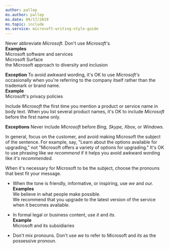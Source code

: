 ```yaml
---
author: pallep
ms.author: pallep
ms.date: 09/17/2019
ms.topic: include
ms.service: microsoft-writing-style-guide
---
```


Never abbreviate *Microsoft.* Don't use *Microsoft's.*  
**Examples**  
Microsoft software and services  
Microsoft Surface  
the Microsoft approach to diversity and inclusion  

**Exception** To avoid awkward wording, it's OK to use *Microsoft's* occasionally when you're referring 
to the company itself rather than the trademark or brand name.  
**Example**  
Microsoft's privacy policies  

Include *Microsoft* the first time you mention a product or service name in body text. When you list several 
product names, it's OK to include *Microsoft* before the first name only.

**Exceptions** Never include *Microsoft* before *Bing, Skype, Xbox,* or *Windows.*  

In general, focus on the customer, and avoid making Microsoft the subject of the sentence. For example, say, 
"Learn about the options available for upgrading," not "Microsoft offers a variety of options for upgrading." It's 
OK to use phrasing like *we recommend* if it helps you avoid awkward wording like *it's recommended.*

When it's necessary for Microsoft to be the subject, choose the pronouns that best fit your message.

- When the tone is friendly, informative, or inspiring, use *we* and *our.*  
  **Examples**  
  We believe in what people make possible.   
  We recommend that you upgrade to the latest version of the service when it becomes available. 

- In formal legal or business content, use *it* and *its.*  
  **Example**  
  Microsoft and its subsidiaries  
  
- Don't mix pronouns. Don't use *we* to refer to Microsoft and *its* as the possessive pronoun.
